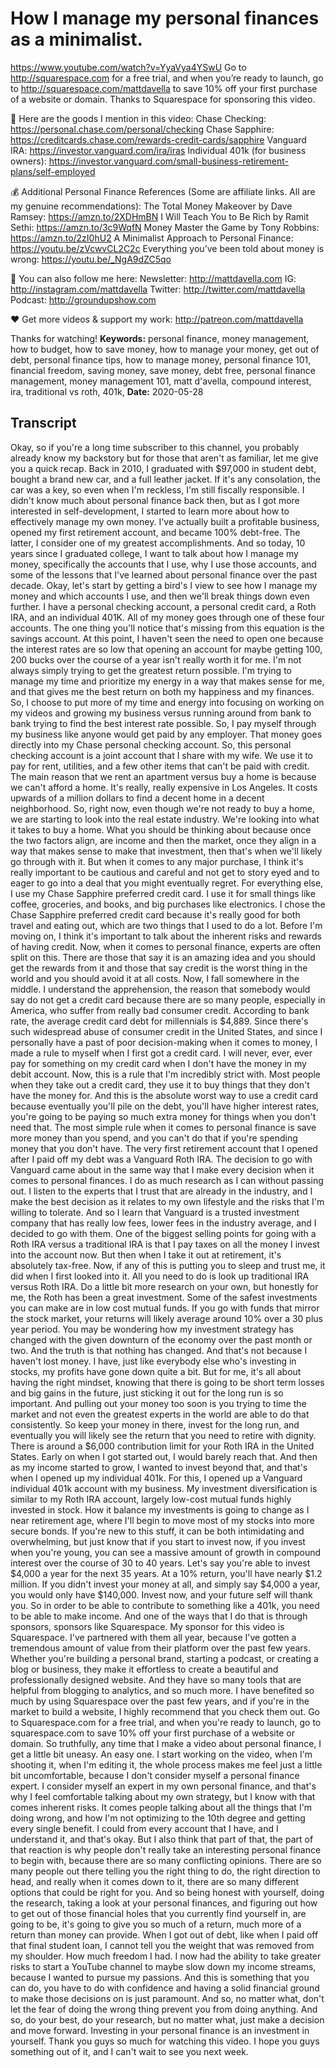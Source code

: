 # How I manage my personal finances as a minimalist.
https://www.youtube.com/watch?v=YyaVya4YSwU
Go to http://squarespace.com for a free trial, and when you’re ready to launch, go to http://squarespace.com/mattdavella to save 10% off your first purchase of a website or domain. Thanks to Squarespace for sponsoring this video.

🙊 Here are the goods I mention in this video:
Chase Checking: https://personal.chase.com/personal/checking
Chase Sapphire: https://creditcards.chase.com/rewards-credit-cards/sapphire
Vanguard IRA: https://investor.vanguard.com/ira/iras
Individual 401k (for business owners): https://investor.vanguard.com/small-business-retirement-plans/self-employed

💰 Additional Personal Finance References
(Some are affiliate links. All are my genuine recommendations): 
The Total Money Makeover by Dave Ramsey: https://amzn.to/2XDHmBN
I Will Teach You to Be Rich by Ramit Sethi: https://amzn.to/3c9WqfN
Money Master the Game by Tony Robbins: https://amzn.to/2zI0hU2
A Minimalist Approach to Personal Finance: https://youtu.be/zVcwvCL2C2c
Everything you’ve been told about money is wrong: https://youtu.be/_NgA9dZC5qo

💯 You can also follow me here:
Newsletter:  http://mattdavella.com
IG:  http://instagram.com/mattdavella
Twitter:  http://twitter.com/mattdavella
Podcast:  http://groundupshow.com

❤️ Get more videos & support my work:
http://patreon.com/mattdavella

Thanks for watching!
**Keywords:** personal finance, money management, how to budget, how to save money, how to manage your money, get out of debt, personal finance tips, how to manage money, personal finance 101, financial freedom, saving money, save money, debt free, personal finance management, money management 101, matt d'avella, compound interest, ira, traditional vs roth, 401k, 
**Date:** 2020-05-28

## Transcript
 Okay, so if you're a long time subscriber to this channel, you probably already know my backstory but for those that aren't as familiar, let me give you a quick recap. Back in 2010, I graduated with $97,000 in student debt, bought a brand new car, and a full leather jacket. If it's any consolation, the car was a key, so even when I'm reckless, I'm still fiscally responsible. I didn't know much about personal finance back then, but as I got more interested in self-development, I started to learn more about how to effectively manage my own money. I've actually built a profitable business, opened my first retirement account, and became 100% debt-free. The latter, I consider one of my greatest accomplishments. And so today, 10 years since I graduated college, I want to talk about how I manage my money, specifically the accounts that I use, why I use those accounts, and some of the lessons that I've learned about personal finance over the past decade. Okay, let's start by getting a bird's I view to see how I manage my money and which accounts I use, and then we'll break things down even further. I have a personal checking account, a personal credit card, a Roth IRA, and an individual 401K. All of my money goes through one of these four accounts. The one thing you'll notice that's missing from this equation is the savings account. At this point, I haven't seen the need to open one because the interest rates are so low that opening an account for maybe getting 100, 200 bucks over the course of a year isn't really worth it for me. I'm not always simply trying to get the greatest return possible. I'm trying to manage my time and prioritize my energy in a way that makes sense for me, and that gives me the best return on both my happiness and my finances. So, I choose to put more of my time and energy into focusing on working on my videos and growing my business versus running around from bank to bank trying to find the best interest rate possible. So, I pay myself through my business like anyone would get paid by any employer. That money goes directly into my Chase personal checking account. So, this personal checking account is a joint account that I share with my wife. We use it to pay for rent, utilities, and a few other items that can't be paid with credit. The main reason that we rent an apartment versus buy a home is because we can't afford a home. It's really, really expensive in Los Angeles. It costs upwards of a million dollars to find a decent home in a decent neighborhood. So, right now, even though we're not ready to buy a home, we are starting to look into the real estate industry. We're looking into what it takes to buy a home. What you should be thinking about because once the two factors align, are income and then the market, once they align in a way that makes sense to make that investment, then that's when we'll likely go through with it. But when it comes to any major purchase, I think it's really important to be cautious and careful and not get to story eyed and to eager to go into a deal that you might eventually regret. For everything else, I use my Chase Sapphire preferred credit card. I use it for small things like coffee, groceries, and books, and big purchases like electronics. I chose the Chase Sapphire preferred credit card because it's really good for both travel and eating out, which are two things that I used to do a lot. Before I'm moving on, I think it's important to talk about the inherent risks and rewards of having credit. Now, when it comes to personal finance, experts are often split on this. There are those that say it is an amazing idea and you should get the rewards from it and those that say credit is the worst thing in the world and you should avoid it at all costs. Now, I fall somewhere in the middle. I understand the apprehension, the reason that somebody would say do not get a credit card because there are so many people, especially in America, who suffer from really bad consumer credit. According to bank rate, the average credit card debt for millennials is $4,889. Since there's such widespread abuse of consumer credit in the United States, and since I personally have a past of poor decision-making when it comes to money, I made a rule to myself when I first got a credit card. I will never, ever, ever pay for something on my credit card when I don't have the money in my debit account. Now, this is a rule that I'm incredibly strict with. Most people when they take out a credit card, they use it to buy things that they don't have the money for. And this is the absolute worst way to use a credit card because eventually you'll pile on the debt, you'll have higher interest rates, you're going to be paying so much extra money for things when you don't need that. The most simple rule when it comes to personal finance is save more money than you spend, and you can't do that if you're spending money that you don't have. The very first retirement account that I opened after I paid off my debt was a Vanguard Roth IRA. The decision to go with Vanguard came about in the same way that I make every decision when it comes to personal finances. I do as much research as I can without passing out. I listen to the experts that I trust that are already in the industry, and I make the best decision as it relates to my own lifestyle and the risks that I'm willing to tolerate. And so I learn that Vanguard is a trusted investment company that has really low fees, lower fees in the industry average, and I decided to go with them. One of the biggest selling points for going with a Roth IRA versus a traditional IRA is that I pay taxes on all the money I invest into the account now. But then when I take it out at retirement, it's absolutely tax-free. Now, if any of this is putting you to sleep and trust me, it did when I first looked into it. All you need to do is look up traditional IRA versus Roth IRA. Do a little bit more research on your own, but honestly for me, the Roth has been a great investment. Some of the safest investments you can make are in low cost mutual funds. If you go with funds that mirror the stock market, your returns will likely average around 10% over a 30 plus year period. You may be wondering how my investment strategy has changed with the given downturn of the economy over the past month or two. And the truth is that nothing has changed. And that's not because I haven't lost money. I have, just like everybody else who's investing in stocks, my profits have gone down quite a bit. But for me, it's all about having the right mindset, knowing that there is going to be short term losses and big gains in the future, just sticking it out for the long run is so important. And pulling out your money too soon is you trying to time the market and not even the greatest experts in the world are able to do that consistently. So keep your money in there, invest for the long run, and eventually you will likely see the return that you need to retire with dignity. There is around a $6,000 contribution limit for your Roth IRA in the United States. Early on when I got started out, I would barely reach that. And then as my income started to grow, I wanted to invest beyond that, and that's when I opened up my individual 401k. For this, I opened up a Vanguard individual 401k account with my business. My investment diversification is similar to my Roth IRA account, largely low-cost mutual funds highly invested in stock. How it balance my investments is going to change as I near retirement age, where I'll begin to move most of my stocks into more secure bonds. If you're new to this stuff, it can be both intimidating and overwhelming, but just know that if you start to invest now, if you invest when you're young, you can see a massive amount of growth in compound interest over the course of 30 to 40 years. Let's say you're able to invest $4,000 a year for the next 35 years. At a 10% return, you'll have nearly $1.2 million. If you didn't invest your money at all, and simply say $4,000 a year, you would only have $140,000. Invest now, and your future self will thank you. So in order to be able to contribute to something like a 401k, you need to be able to make income. And one of the ways that I do that is through sponsors, sponsors like Squarespace. My sponsor for this video is Squarespace. I've partnered with them all year, because I've gotten a tremendous amount of value from their platform over the past few years. Whether you're building a personal brand, starting a podcast, or creating a blog or business, they make it effortless to create a beautiful and professionally designed website. And they have so many tools that are helpful from blogging to analytics, and so much more. I have benefited so much by using Squarespace over the past few years, and if you're in the market to build a website, I highly recommend that you check them out. Go to Squarespace.com for a free trial, and when you're ready to launch, go to squarespace.com to save 10% off your first purchase of a website or domain. So truthfully, any time that I make a video about personal finance, I get a little bit uneasy. An easy one. I start working on the video, when I'm shooting it, when I'm editing it, the whole process makes me feel just a little bit uncomfortable, because I don't consider myself a personal finance expert. I consider myself an expert in my own personal finance, and that's why I feel comfortable talking about my own strategy, but I know with that comes inherent risks. It comes people talking about all the things that I'm doing wrong, and how I'm not optimizing to the 10th degree and getting every single benefit. I could from every account that I have, and I understand it, and that's okay. But I also think that part of that, the part of that reaction is why people don't really take an interesting personal finance to begin with, because there are so many conflicting opinions. There are so many people out there telling you the right thing to do, the right direction to head, and really when it comes down to it, there are so many different options that could be right for you. And so being honest with yourself, doing the research, taking a look at your personal finances, and figuring out how to get out of those financial holes that you currently find yourself in, are going to be, it's going to give you so much of a return, much more of a return than money can provide. When I got out of debt, like when I paid off that final student loan, I cannot tell you the weight that was removed from my shoulder. How much freedom I had. I now had the ability to take greater risks to start a YouTube channel to maybe slow down my income streams, because I wanted to pursue my passions. And this is something that you can do, you have to do with confidence and having a solid financial ground to make those decisions on is just paramount. And so, no matter what, don't let the fear of doing the wrong thing prevent you from doing anything. And so, do your best, do your research, but no matter what, just make a decision and move forward. Investing in your personal finance is an investment in yourself. Thank you guys so much for watching this video. I hope you guys something out of it, and I can't wait to see you next week.
